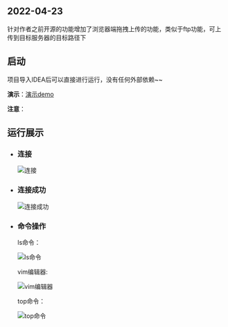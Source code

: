 ## 2022-04-23

针对作者之前开源的功能增加了浏览器端拖拽上传的功能，类似于ftp功能，可上传到目标服务器的目标路径下

## 启动

项目导入IDEA后可以直接进行运行，没有任何外部依赖~~

**演示**：[演示demo](http://ssh.choviwu.top/wss/login)

**注意**：


## 运行展示

- ### 连接

  ![连接](http://image.objectspace.cn/%E8%BF%9E%E6%8E%A5.png)

- ### 连接成功

  ![连接成功](http://image.objectspace.cn/%E8%BF%9E%E6%8E%A5%E6%88%90%E5%8A%9F.png)

- ### 命令操作

  ls命令：

  ![ls命令](http://image.objectspace.cn/ls%E5%91%BD%E4%BB%A4.png)

  vim编辑器:

  ![vim编辑器](http://image.objectspace.cn/vim%E7%BC%96%E8%BE%91%E5%99%A8.png)

  top命令：

  ![top命令](http://image.objectspace.cn/top%E5%91%BD%E4%BB%A4.png)
  
